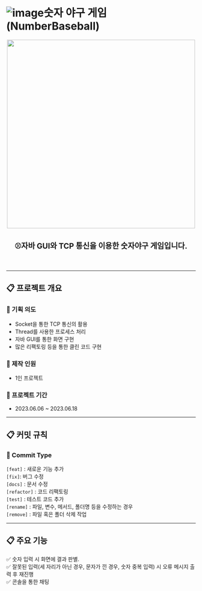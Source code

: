 # ![image](https://github.com/euijooning/NumberBaseball/assets/49093239/803399e1-ff5a-43cd-bc0f-fb54a1687975)숫자 야구 게임(NumberBaseball)


<div style="text-align: center">
<img src=" https://img1.daumcdn.net/thumb/R1280x0/?scode=mtistory2&fname=https%3A%2F%2Fblog.kakaocdn.net%2Fdn%2FbxPjvq%2Fbtsknvzrv2g%2FOovugdfpImYi1Pg0FZWsv1%2Fimg.png " style="width: 500px;">
</div>

<br>

<p style="text-align: center">
<span style="font-size: 20px; font-weight: bold;">⚾자바 GUI와 TCP 통신을 이용한 숫자야구 게임입니다.
</p>
<br>

---
## 📋 프로젝트 개요 <br>
### 🚀 기획 의도
- Socket을 통한 TCP 통신의 활용
- Thread를 사용한 프로세스 처리
- 자바 GUI를 통한 화면 구현
- 많은 리팩토링 등을 통한 클린 코드 구현

### 🚀 제작 인원
- 1인 프로젝트

### 🚀 프로젝트 기간
- 2023.06.06 ~ 2023.06.18


---
## 📋 커밋 규칙

### 🔑 Commit Type
`[feat]` : 새로운 기능 추가<br>
`[fix]`: 버그 수정<br>
`[docs]` : 문서 수정<br>
`[refactor]` : 코드 리팩토링<br>
`[test]` : 테스트 코드 추가<br>
`[rename]` : 파일, 변수, 메서드, 폴더명 등을 수정하는 경우<br>
`[remove]` : 파일 혹은 폴더 삭제 작업

---

## 📋 주요 기능
✅ 숫자 입력 시 화면에 결과 판별.<br>
✅ 잘못된 입력(세 자리가 아닌 경우, 문자가 낀 경우, 숫자 중복 입력) 시 오류 메시지 출력 후 재진행<br>
✅ 콘솔을 통한 채팅<br>
